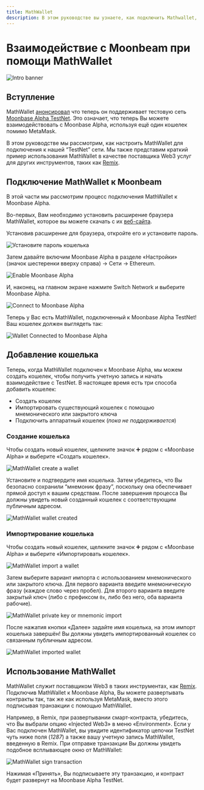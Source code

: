 ```yaml
---
title: MathWallet
description: В этом руководстве вы узнаете, как подключить Mathwallet, браузерный кошелек, работающий с Ethereum, к Moonbeam.
---
```


# Взаимодействие с Moonbeam при помощи MathWallet
 
![Intro banner](/images/mathwallet/mathwallet-banner.png)

## Вступление

MathWallet [анонсировал](https://mathwallet.org/moonbeam-wallet/en/) что теперь он поддерживает тестовую сеть [Moonbase Alpha TestNet](/networks/testnet/). Это означает, что теперь Вы можете взаимодействовать с Moonbase Alpha, используя ещё один кошелек помимо MetaMask.

В этом руководстве мы рассмотрим, как настроить MathWallet для подключения к нашей “TestNet” сети. Мы также представим краткий пример использования MathWallet в качестве поставщика Web3 услуг для других инструментов, таких как [Remix](/integrations/remix/).

## Подключение MathWallet к Moonbeam

В этой части мы рассмотрим процесс подключения MathWallet к Moonbase Alpha.

Во-первых, Вам необходимо установить расширение браузера MathWallet, которое вы можете скачать с их [веб-сайта](https://mathwallet.org/en-us/).

Установив расширение для браузера, откройте его и установите пароль.

![Установите пароль кошелька](/images/mathwallet/mathwallet-images-1.png)

Затем давайте включим Moonbase Alpha в разделе «Настройки» (значок шестеренки вверху справа) -> Сети -> Ethereum.

![Enable Moonbase Alpha](/images/mathwallet/mathwallet-images-2.png)

И, наконец, на главном экране нажмите Switch Network и выберите Moonbase Alpha.

![Connect to Moonbase Alpha](/images/mathwallet/mathwallet-images-3.png)

Теперь у Вас есть MathWallet, подключенный к Moonbase Alpha TestNet! Ваш кошелек должен выглядеть так:

![Wallet Connected to Moonbase Alpha](/images/mathwallet/mathwallet-images-4.png)

## Добавление кошелька

Теперь, когда MathWallet подключен к Moonbase Alpha, мы можем создать кошелек, чтобы получить учетную запись и начать взаимодействие с TestNet. В настоящее время есть три способа добавить кошелек:

 - Создать кошелек
 - Импортировать существующий кошелек с помощью мнемонического или закрытого ключа
 - Подключить аппаратный кошелек (_пока не поддерживается_)

### Создание кошелька

Чтобы создать новый кошелек, щелкните значок :heavy_plus_sign: рядом с «Moonbase Alpha» и выберите «Создать кошелек».

![MathWallet create a wallet](/images/mathwallet/mathwallet-images-5.png)

Установите и подтвердите имя кошелька. Затем убедитесь, что Вы безопасно сохранили “мнемоник фразу”, поскольку она обеспечивает прямой доступ к вашим средствам. После завершения процесса Вы должны увидеть новый созданный кошелек с соответствующим публичным адресом.

![MathWallet wallet created](/images/mathwallet/mathwallet-images-6.png)

### Импортирование кошелька

Чтобы создать новый кошелек, щелкните значок :heavy_plus_sign: рядом с «Moonbase Alpha» и выберите «Импортировать кошелек».

![MathWallet import a wallet](/images/mathwallet/mathwallet-images-7.png)

Затем выберите вариант импорта с использованием мнемонического или закрытого ключа. Для первого варианта введите мнемоническую фразу (каждое слово через пробел). Для второго варианта введите закрытый ключ (либо с префиксом `0x`, либо без него, оба варианта рабочие).

![MathWallet private key or mnemonic import](/images/mathwallet/mathwallet-images-8.png)

После нажатия кнопки «Далее» задайте имя кошелька, на этом импорт кошелька завершён! Вы должны увидеть импортированный кошелек со связанным публичным адресом.

![MathWallet imported wallet](/images/mathwallet/mathwallet-images-9.png)

## Использование MathWallet

MathWallet служит поставщиком Web3 в таких инструментах, как [Remix](/integrations/remix/). Подключив MathWallet к Moonbase Alpha, Вы можете развертывать контракты так, так же как используя MetaMask, вместо этого подписывая транзакции с помощью MathWallet.

Например, в Remix, при развертывании смарт-контракта, убедитесь, что Вы выбрали опцию «Injected Web3» в меню «Environment». Если у Вас подключен MathWallet, вы увидите идентификатор цепочки TestNet чуть ниже поля (_1287_) а также вашу учетную запись MathWallet, введенную в Remix. При отправке транзакции Вы должны увидеть подобное всплывающее окно от MathWallet:

![MathWallet sign transaction](/images/mathwallet/mathwallet-images-10.png)

Нажимая «Принять», Вы подписываете эту транзакцию, и контракт будет развернут на Moonbase Alpha TestNet.


